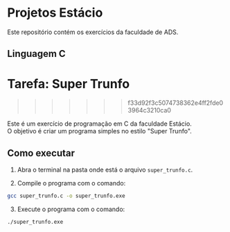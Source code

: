 # Projetos Estácio

Este repositório contém os exercícios da faculdade de ADS.

## Linguagem C

 # Tarefa: Super Trunfo 
>>>>>>> f33d92f3c5074738362e4ff2fde03964c3210ca0

Este é um exercício de programação em C da faculdade Estácio.  
O objetivo é criar um programa simples no estilo "Super Trunfo".

## Como executar

1. Abra o terminal na pasta onde está o arquivo `super_trunfo.c`.

2. Compile o programa com o comando:

```bash
gcc super_trunfo.c -o super_trunfo.exe

````

3. Execute o programa com o comando:

```bash
./super_trunfo.exe

